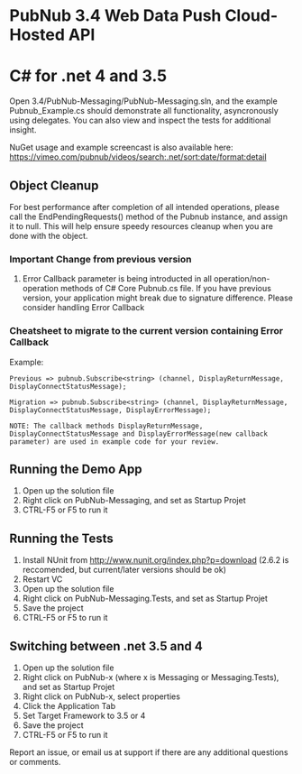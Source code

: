 # PubNub 3.4 Web Data Push Cloud-Hosted API
# C# for .net 4 and 3.5

Open 3.4/PubNub-Messaging/PubNub-Messaging.sln, and the example Pubnub_Example.cs should demonstrate all functionality, asyncronously using delegates.
You can also view and inspect the tests for additional insight. 

NuGet usage and example screencast is also available here: https://vimeo.com/pubnub/videos/search:.net/sort:date/format:detail

## Object Cleanup

For best performance after completion of all intended operations, please call the EndPendingRequests() method
of the Pubnub instance, and assign it to null. This will help ensure speedy resources cleanup when you are done
with the object.

### Important Change from previous version
1. Error Callback parameter is being introducted in all operation/non-operation methods of C# Core Pubnub.cs file. If you have previous version, your application might break due to signature difference. Please consider handling Error Callback

### Cheatsheet to migrate to the current version containing Error Callback
Example:
```
Previous => pubnub.Subscribe<string> (channel, DisplayReturnMessage, DisplayConnectStatusMessage);

Migration => pubnub.Subscribe<string> (channel, DisplayReturnMessage, DisplayConnectStatusMessage, DisplayErrorMessage);

NOTE: The callback methods DisplayReturnMessage, DisplayConnectStatusMessage and DisplayErrorMessage(new callback parameter) are used in example code for your review.

```
## Running the Demo App

1. Open up the solution file
2. Right click on PubNub-Messaging, and set as Startup Projet
3. CTRL-F5 or F5 to run it

## Running the Tests

1. Install NUnit from http://www.nunit.org/index.php?p=download (2.6.2 is reccomended, but current/later versions should be ok)
2. Restart VC
3. Open up the solution file
4. Right click on PubNub-Messaging.Tests, and set as Startup Projet
5. Save the project
5. CTRL-F5 or F5 to run it

## Switching between .net 3.5 and 4

1. Open up the solution file
2. Right click on PubNub-x (where x is Messaging or Messaging.Tests), and set as Startup Projet
3. Right click on PubNub-x, select properties
4. Click the Application Tab
5. Set Target Framework to 3.5 or 4
6. Save the project
7. CTRL-F5 or F5 to run it

Report an issue, or email us at support if there are any additional questions or comments.
